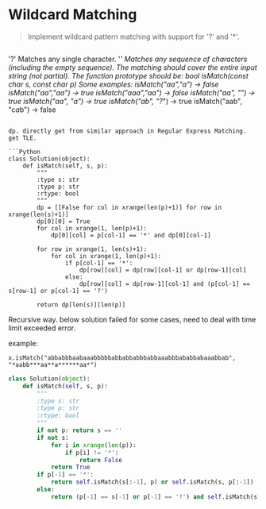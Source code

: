 # Wildcard Matching

> Implement wildcard pattern matching with support for '?' and '*'.

> ```
'?' Matches any single character.
'*' Matches any sequence of characters (including the empty sequence).
The matching should cover the entire input string (not partial).
The function prototype should be:
bool isMatch(const char *s, const char *p)
Some examples:
isMatch("aa","a") → false
isMatch("aa","aa") → true
isMatch("aaa","aa") → false
isMatch("aa", "*") → true
isMatch("aa", "a*") → true
isMatch("ab", "?*") → true
isMatch("aab", "c*a*b") → false
```

dp. directly get from similar approach in Regular Express Matching. get TLE.

```Python
class Solution(object):
    def isMatch(self, s, p):
        """
        :type s: str
        :type p: str
        :rtype: bool
        """
        dp = [[False for col in xrange(len(p)+1)] for row in xrange(len(s)+1)]
        dp[0][0] = True
        for col in xrange(1, len(p)+1):
            dp[0][col] = p[col-1] == '*' and dp[0][col-1]

        for row in xrange(1, len(s)+1):
            for col in xrange(1, len(p)+1):
                if p[col-1] == '*':
                    dp[row][col] = dp[row][col-1] or dp[row-1][col]
                else:
                    dp[row][col] = dp[row-1][col-1] and (p[col-1] == s[row-1] or p[col-1] == '?')

        return dp[len(s)][len(p)]
```

Recursive way. below solution failed for some cases, need to deal with time limit exceeded error.

example:

```
x.isMatch("abbabbbaabaaabbbbbabbabbabbbabbaaabbbababbabaaabbab", "*aabb***aa**a******aa*")
```

```Python
class Solution(object):
    def isMatch(self, s, p):
        """
        :type s: str
        :type p: str
        :rtype: bool
        """
        if not p: return s == ''
        if not s:
            for i in xrange(len(p)):
                if p[i] != '*':
                    return False
            return True
        if p[-1] == '*':
            return self.isMatch(s[:-1], p) or self.isMatch(s, p[:-1])
        else:
            return (p[-1] == s[-1] or p[-1] == '?') and self.isMatch(s[:-1], p[:-1])
```

